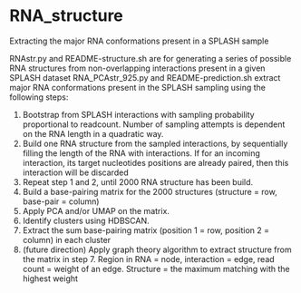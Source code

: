 # RNA_structure
Extracting the major RNA conformations present in a SPLASH sample

RNAstr.py and README-structure.sh are for generating a series of possible RNA structures from non-overlapping interactions present in a given SPLASH dataset
RNA_PCAstr_925.py and README-prediction.sh extract major RNA conformations present in the SPLASH sampling using the following steps:
1. Bootstrap from SPLASH interactions with sampling probability proportional to readcount. Number of sampling attempts is dependent on the RNA length in a quadratic way.
2. Build one RNA structure from the sampled interactions, by sequentially filling the length of the RNA with interactions. If for an incoming interaction, its target nucleotides positions are already paired, then this interaction will be discarded
3. Repeat step 1 and 2, until 2000 RNA structure has been build.
4. Build a base-pairing matrix for the 2000 structures (structure = row, base-pair = column)
5. Apply PCA and/or UMAP on the matrix.
6. Identify clusters using HDBSCAN.
7. Extract the sum base-pairing matrix (position 1 = row, position 2 = column) in each cluster
8. (future direction) Apply graph theory algorithm to extract structure from the matrix in step 7. Region in RNA = node, interaction = edge, read count = weight of an edge. Structure = the maximum matching with the highest weight
